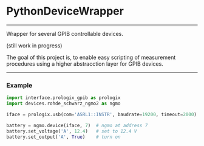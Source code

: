 # PythonDeviceWrapper

---

Wrapper for several GPIB controllable devices.

(still work in progress)

The goal of this project is, to enable easy scripting of measurement procedures using a higher abstracction layer for GPIB devices.

---

### Example
```python
import interface.prologix_gpib as prologix
import devices.rohde_schwarz_ngmo2 as ngmo

iface = prologix.usb(com='ASRL1::INSTR', baudrate=19200, timeout=2000)

battery = ngmo.device(iface, 7)  # ngmo at address 7
battery.set_voltage('A', 12.4)   # set to 12.4 V
battery.set_output('A', True)    # turn on
```


